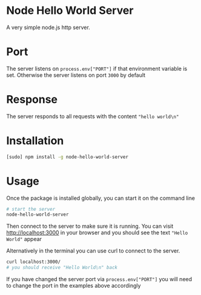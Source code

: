 # Node Hello World Server

A very simple node.js http server.

# Port
 The server listens on `process.env["PORT"]` if that environment variable is set. Otherwise the server listens on port `3000` by default

# Response
The server responds to all requests with the content `"hello world\n"`

# Installation

```bash
[sudo] npm install -g node-hello-world-server
```

# Usage

Once the package is installed globally, you can start it on the command line

```bash
# start the server
node-hello-world-server
```

Then connect to the server to make sure it is running. You can visit [http://localhost:3000](http://localhost:3000) in your browser and you should see the text `"Hello World"` appear

Alternatively in the terminal you can use curl to connect to the server.

```bash
curl localhost:3000/
# you should receive "Hello World\n" back
```

If you have changed the server port via `process.env["PORT"]` you will need to change the port in the examples above accordingly
